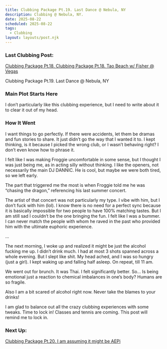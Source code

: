 ```yaml
---
title: Clubbing Package Pt.19. Last Dance @ Nebula, NY
description: Clubbing @ Nebula, NY.
date: 2025-08-22
scheduled: 2025-08-22
tags:
  - Clubbing
layout: layouts/post.njk
---
```


<h3>Last Clubbing Post:</h3>
<a href="{{ '/posts/clubbingpackagept18/' | url }}">Clubbing Package Pt.18. Clubbing Package Pt.18. Tao Beach w/ Fisher @ Vegas</a>

Clubbing Package Pt.19. Last Dance @ Nebula, NY

<h3>Main Plot Starts Here</h3>

I don’t particularly like this clubbing experience, but I need to write about it to clear it out of my head.

<h3>How It Went</h3>

I want things to go perfectly. If there were accidents, let them be dramas and fun stories to share. It just didn’t go the way that I wanted it to. I kept thinking, is it because I picked the wrong club, or I wasn’t behaving right? I don’t even know how to phrase it.

I felt like I was making Froggie uncomfortable in some sense, but I thought I was just being me, as in acting silly without thinking. I like the openers, not necessarily the main DJ DANNIC. He is cool, but maybe we were both tired, so we left early.

The part that triggered me the most is when Froggie told me he was “chasing the dragon,” referencing his last summer concert.

The artist of that concert was not particularly my type. I vibe with him, but I don’t fuck with him (lol). I know there is no need for a perfect sync because it is basically impossible for two people to have 100% matching tastes. But I am still sad I couldn’t be the one bringing the fun. I felt like I was a bummer. I can never match the people with whom he raved in the past who provided him with the ultimate euphoric experience.

…

The next morning, I woke up and realized it might be just the alcohol fucking me up. I didn’t drink much. I had at most 3 shots spanned across a whole evening. But I slept like shit. My head ached, and I was so hungry (just a girl). I kept waking up and falling half asleep. On repeat, till 11 am.

We went out for brunch. It was Thai. I felt significantly better. So… Is being emotional just a reaction to chemical imbalances in one’s body? Humans are so fragile.

Also I am a bit scared of alcohol right now. Never take the blames to your drinks!

I am glad to balance out all the crazy clubbing experiences with some tweaks. Time to lock in! Classes and tennis are coming. This post will remind me to lock in.

<h3>Next Up:</h3>
<a href="{{ '/posts/clubbingpackagept20/' | url }}">Clubbing Package Pt.20. I am assuming it might be AEPi</a>

